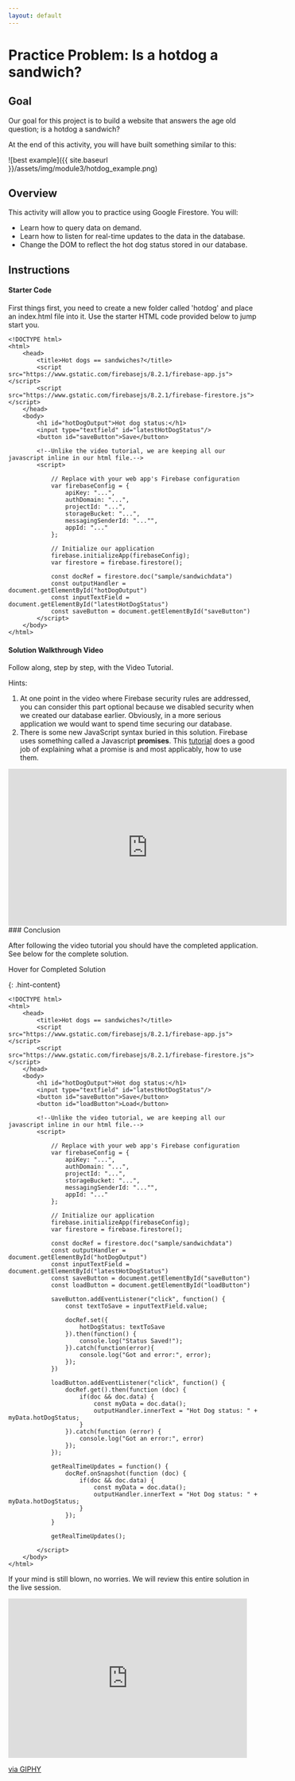 ```yaml
---
layout: default
---
```



# Practice Problem: Is a hotdog a sandwich?

## Goal

Our goal for this project is to build a website that answers the age old question; is a hotdog a sandwich?

At the end of this activity, you will have built something similar to this:

![best example]({{ site.baseurl }}/assets/img/module3/hotdog_example.png)

## Overview

This activity will allow you to practice using Google Firestore.  You will:
- Learn how to query data on demand.
- Learn how to listen for real-time updates to the data in the database.
- Change the DOM to reflect the hot dog status stored in our database.

## Instructions

#### Starter Code
First things first, you need to create a new folder called 'hotdog' and place an index.html file into it.  Use the starter HTML code provided below to jump start you.

```
<!DOCTYPE html>
<html>
    <head>
        <title>Hot dogs == sandwiches?</title>
        <script src="https://www.gstatic.com/firebasejs/8.2.1/firebase-app.js"></script>
        <script src="https://www.gstatic.com/firebasejs/8.2.1/firebase-firestore.js"></script>
    </head>
    <body>
        <h1 id="hotDogOutput">Hot dog status:</h1>
        <input type="textfield" id="latestHotDogStatus"/>
        <button id="saveButton">Save</button>

        <!--Unlike the video tutorial, we are keeping all our javascript inline in our html file.-->
        <script>

            // Replace with your web app's Firebase configuration
            var firebaseConfig = {
                apiKey: "...",
                authDomain: "...",
                projectId: "...",
                storageBucket: "...",
                messagingSenderId: "..."",
                appId: "..."
            };

            // Initialize our application
            firebase.initializeApp(firebaseConfig);
            var firestore = firebase.firestore();

            const docRef = firestore.doc("sample/sandwichdata")
            const outputHandler = document.getElementById("hotDogOutput")
            const inputTextField = document.getElementById("latestHotDogStatus")
            const saveButton = document.getElementById("saveButton")
        </script>
    </body>
</html>
```

#### Solution Walkthrough Video
Follow along, step by step, with the Video Tutorial.  

Hints:
1. At one point in the video where Firebase security rules are addressed, you can consider this part optional because we disabled security when we created our database earlier.  Obviously, in a more serious application we would want to spend time securing our database.
2. There is some new JavaScript syntax buried in this solution.  Firebase uses something called a Javascript __promises__.  This [tutorial](https://medium.com/@kevinyckim33/what-are-promises-in-javascript-f1a5fc5b34bf) does a good job of explaining what a promise is and most applicably, how to use them. 

<iframe width="560" height="315" src="https://www.youtube.com/embed/2Vf1D-rUMwE" frameborder="0" allow="accelerometer; autoplay; clipboard-write; encrypted-media; gyroscope; picture-in-picture" allowfullscreen></iframe>

<br>
### Conclusion

After following the video tutorial you should have the completed application.  See below for the complete solution.

<div class="hint">Hover for Completed Solution</div>

{: .hint-content}

```
<!DOCTYPE html>
<html>
    <head>
        <title>Hot dogs == sandwiches?</title>
        <script src="https://www.gstatic.com/firebasejs/8.2.1/firebase-app.js"></script>
        <script src="https://www.gstatic.com/firebasejs/8.2.1/firebase-firestore.js"></script>
    </head>
    <body>
        <h1 id="hotDogOutput">Hot dog status:</h1>
        <input type="textfield" id="latestHotDogStatus"/>
        <button id="saveButton">Save</button>
        <button id="loadButton">Load</button>

        <!--Unlike the video tutorial, we are keeping all our javascript inline in our html file.-->
        <script>

            // Replace with your web app's Firebase configuration
            var firebaseConfig = {
                apiKey: "...",
                authDomain: "...",
                projectId: "...",
                storageBucket: "...",
                messagingSenderId: "..."",
                appId: "..."
            };

            // Initialize our application
            firebase.initializeApp(firebaseConfig);
            var firestore = firebase.firestore();

            const docRef = firestore.doc("sample/sandwichdata")
            const outputHandler = document.getElementById("hotDogOutput")
            const inputTextField = document.getElementById("latestHotDogStatus")
            const saveButton = document.getElementById("saveButton")
            const loadButton = document.getElementById("loadButton")

            saveButton.addEventListener("click", function() {
                const textToSave = inputTextField.value;

                docRef.set({
                    hotDogStatus: textToSave
                }).then(function() {
                    console.log("Status Saved!");
                }).catch(function(error){
                    console.log("Got and error:", error);
                });
            })

            loadButton.addEventListener("click", function() {
                docRef.get().then(function (doc) {
                    if(doc && doc.data) {
                        const myData = doc.data();
                        outputHandler.innerText = "Hot Dog status: " + myData.hotDogStatus;
                    }
                }).catch(function (error) {
                    console.log("Got an error:", error)
                });
            });

            getRealTimeUpdates = function() {
                docRef.onSnapshot(function (doc) {
                    if(doc && doc.data) {
                        const myData = doc.data();
                        outputHandler.innerText = "Hot Dog status: " + myData.hotDogStatus;
                    }
                });
            }

            getRealTimeUpdates();
            
        </script>
    </body>
</html>
```

If your mind is still blown, no worries.  We will review this entire solution in the live session.
<iframe src="https://giphy.com/embed/xT0xeJpnrWC4XWblEk" width="480" height="320" frameBorder="0" class="giphy-embed" allowFullScreen></iframe><p><a href="https://giphy.com/gifs/whoa-hd-tim-and-eric-xT0xeJpnrWC4XWblEk">via GIPHY</a></p>